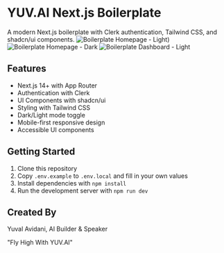# YUV.AI Next.js Boilerplate

A modern Next.js boilerplate with Clerk authentication, Tailwind CSS, and shadcn/ui components.
![Boilerplate Homepage - Light](https://imgur.com/CnwTENH))
![Boilerplate Homepage - Dark](https://imgur.com/KoLCKZQ)
![Boilerplate Dashboard - Light](https://imgur.com/W3p472n)

## Features

- Next.js 14+ with App Router
- Authentication with Clerk
- UI Components with shadcn/ui
- Styling with Tailwind CSS
- Dark/Light mode toggle
- Mobile-first responsive design
- Accessible UI components

## Getting Started

1. Clone this repository
2. Copy `.env.example` to `.env.local` and fill in your own values
3. Install dependencies with `npm install`
4. Run the development server with `npm run dev`

## Created By

Yuval Avidani, AI Builder & Speaker

"Fly High With YUV.AI"
